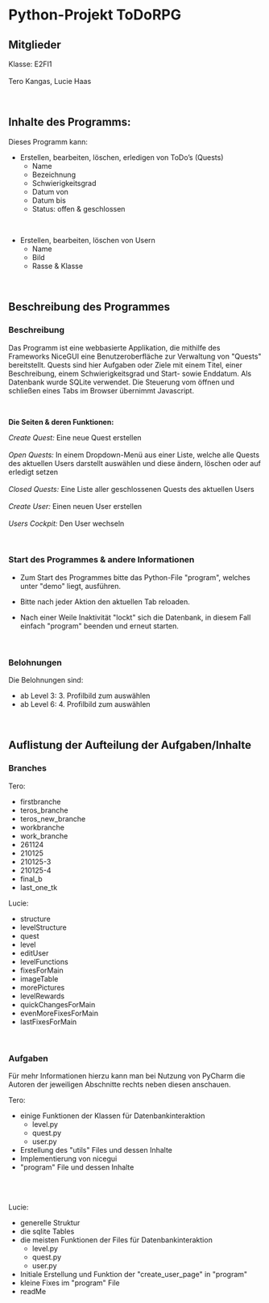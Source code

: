 # Python-Projekt ToDoRPG

## Mitglieder

Klasse: E2FI1
<br>
<br>
Tero Kangas, Lucie Haas

<br>

## Inhalte des Programms:

Dieses Programm kann:

- Erstellen, bearbeiten, löschen, erledigen von ToDo’s (Quests)
   - Name
   - Bezeichnung 
   - Schwierigkeitsgrad 
   - Datum von
   - Datum bis 
   - Status: offen & geschlossen

<br>

- Erstellen, bearbeiten, löschen von Usern
   - Name  
   - Bild 
   - Rasse & Klasse

<br>

## Beschreibung des Programmes

### Beschreibung

Das Programm ist eine webbasierte Applikation, die mithilfe des Frameworks NiceGUI eine Benutzeroberfläche zur Verwaltung von "Quests" bereitstellt.
Quests sind hier Aufgaben oder Ziele mit einem Titel, einer Beschreibung, einem Schwierigkeitsgrad und Start- sowie Enddatum.
Als Datenbank wurde SQLite verwendet. Die Steuerung vom öffnen und schließen eines Tabs im Browser übernimmt Javascript.

<br>

**Die Seiten & deren Funktionen:**

*Create Quest:* Eine neue Quest erstellen
<br>
<br>
*Open Quests:* In einem Dropdown-Menü aus einer Liste, welche alle Quests des aktuellen Users darstellt auswählen und diese ändern, löschen oder auf erledigt setzen
<br>
<br>
*Closed Quests:* Eine Liste aller geschlossenen Quests des aktuellen Users
<br>
<br>
*Create User:* Einen neuen User erstellen
<br>
<br>
*Users Cockpit:* Den User wechseln

<br>

### Start des Programmes & andere Informationen

- Zum Start des Programmes bitte das Python-File "program", welches unter "demo" liegt, ausführen.

- Bitte nach jeder Aktion den aktuellen Tab reloaden.

- Nach einer Weile Inaktivität "lockt" sich die Datenbank, in diesem Fall einfach "program" beenden und erneut starten.

<br>

### Belohnungen

Die Belohnungen sind:
   - ab Level 3: 3. Profilbild zum auswählen
   - ab Level 6: 4. Profilbild zum auswählen

<br>

## Auflistung der Aufteilung der Aufgaben/Inhalte

### Branches

Tero:
   - firstbranche
   - teros_branche
   - teros_new_branche
   - workbranche
   - work_branche
   - 261124
   - 210125
   - 210125-3
   - 210125-4
   - final_b
   - last_one_tk

Lucie:
   - structure
   - levelStructure
   - quest
   - level
   - editUser
   - levelFunctions
   - fixesForMain
   - imageTable
   - morePictures
   - levelRewards
   - quickChangesForMain
   - evenMoreFixesForMain
   - lastFixesForMain

<br>

### Aufgaben

Für mehr Informationen hierzu kann man bei Nutzung von PyCharm die Autoren der jeweiligen Abschnitte rechts neben diesen anschauen.


Tero:
   - einige Funktionen der Klassen für Datenbankinteraktion
     - level.py
     - quest.py
     - user.py
   - Erstellung des "utils" Files und dessen Inhalte
   - Implementierung von nicegui
   - "program" File und dessen Inhalte

<br>
<br>

Lucie:
   - generelle Struktur
   - die sqlite Tables
   - die meisten Funktionen der Files für Datenbankinteraktion
     - level.py
     - quest.py
     - user.py
   - Initiale Erstellung und Funktion der "create_user_page" in "program"
   - kleine Fixes im "program" File
   - readMe
 



